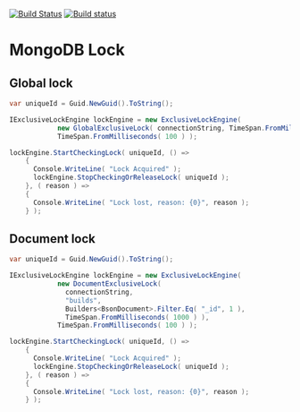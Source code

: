 [![Build Status](https://travis-ci.org/fisenkodv/mongo-lock.svg?branch=master)](https://travis-ci.org/fisenkodv/mongo-lock)
[![Build status](https://ci.appveyor.com/api/projects/status/gf60yj8hj666pt1h/branch/master?svg=true)](https://ci.appveyor.com/project/fisenkodv/mongo-lock/branch/master)

# MongoDB Lock
## Global lock
```csharp
var uniqueId = Guid.NewGuid().ToString();

IExclusiveLockEngine lockEngine = new ExclusiveLockEngine(
            new GlobalExclusiveLock( connectionString, TimeSpan.FromMilliseconds( 1000 ) ),
            TimeSpan.FromMilliseconds( 100 ) );

lockEngine.StartCheckingLock( uniqueId, () =>
    {
      Console.WriteLine( "Lock Acquired" );
      lockEngine.StopCheckingOrReleaseLock( uniqueId );
    }, ( reason ) =>
    {
      Console.WriteLine( "Lock lost, reason: {0}", reason );
    } );
```
## Document lock
```csharp
var uniqueId = Guid.NewGuid().ToString();

IExclusiveLockEngine lockEngine = new ExclusiveLockEngine(
            new DocumentExclusiveLock(
              connectionString,
              "builds",
              Builders<BsonDocument>.Filter.Eq( "_id", 1 ),
              TimeSpan.FromMilliseconds( 1000 ) ),
            TimeSpan.FromMilliseconds( 100 ) );

lockEngine.StartCheckingLock( uniqueId, () =>
    {
      Console.WriteLine( "Lock Acquired" );
      lockEngine.StopCheckingOrReleaseLock( uniqueId );
    }, ( reason ) =>
    {
      Console.WriteLine( "Lock lost, reason: {0}", reason );
    } );
```
